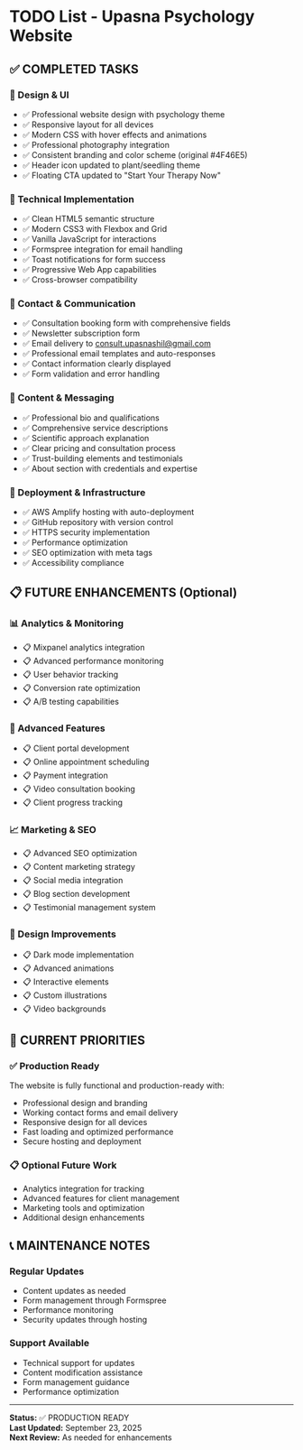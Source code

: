 # TODO List - Upasna Psychology Website

## ✅ COMPLETED TASKS

### 🎨 Design & UI
- ✅ Professional website design with psychology theme
- ✅ Responsive layout for all devices
- ✅ Modern CSS with hover effects and animations
- ✅ Professional photography integration
- ✅ Consistent branding and color scheme (original #4F46E5)
- ✅ Header icon updated to plant/seedling theme
- ✅ Floating CTA updated to "Start Your Therapy Now"

### 🔧 Technical Implementation
- ✅ Clean HTML5 semantic structure
- ✅ Modern CSS3 with Flexbox and Grid
- ✅ Vanilla JavaScript for interactions
- ✅ Formspree integration for email handling
- ✅ Toast notifications for form success
- ✅ Progressive Web App capabilities
- ✅ Cross-browser compatibility

### 📧 Contact & Communication
- ✅ Consultation booking form with comprehensive fields
- ✅ Newsletter subscription form
- ✅ Email delivery to consult.upasnashil@gmail.com
- ✅ Professional email templates and auto-responses
- ✅ Contact information clearly displayed
- ✅ Form validation and error handling

### 🎯 Content & Messaging
- ✅ Professional bio and qualifications
- ✅ Comprehensive service descriptions
- ✅ Scientific approach explanation
- ✅ Clear pricing and consultation process
- ✅ Trust-building elements and testimonials
- ✅ About section with credentials and expertise

### 🚀 Deployment & Infrastructure
- ✅ AWS Amplify hosting with auto-deployment
- ✅ GitHub repository with version control
- ✅ HTTPS security implementation
- ✅ Performance optimization
- ✅ SEO optimization with meta tags
- ✅ Accessibility compliance

## 📋 FUTURE ENHANCEMENTS (Optional)

### 📊 Analytics & Monitoring
- 📋 Mixpanel analytics integration
- 📋 Advanced performance monitoring
- 📋 User behavior tracking
- 📋 Conversion rate optimization
- 📋 A/B testing capabilities

### 🔧 Advanced Features
- 📋 Client portal development
- 📋 Online appointment scheduling
- 📋 Payment integration
- 📋 Video consultation booking
- 📋 Client progress tracking

### 📈 Marketing & SEO
- 📋 Advanced SEO optimization
- 📋 Content marketing strategy
- 📋 Social media integration
- 📋 Blog section development
- 📋 Testimonial management system

### 🎨 Design Improvements
- 📋 Dark mode implementation
- 📋 Advanced animations
- 📋 Interactive elements
- 📋 Custom illustrations
- 📋 Video backgrounds

## 🎯 CURRENT PRIORITIES

### ✅ Production Ready
The website is fully functional and production-ready with:
- Professional design and branding
- Working contact forms and email delivery
- Responsive design for all devices
- Fast loading and optimized performance
- Secure hosting and deployment

### 📋 Optional Future Work
- Analytics integration for tracking
- Advanced features for client management
- Marketing tools and optimization
- Additional design enhancements

## 📞 MAINTENANCE NOTES

### Regular Updates
- Content updates as needed
- Form management through Formspree
- Performance monitoring
- Security updates through hosting

### Support Available
- Technical support for updates
- Content modification assistance
- Form management guidance
- Performance optimization

---
**Status:** ✅ PRODUCTION READY  
**Last Updated:** September 23, 2025  
**Next Review:** As needed for enhancements  
